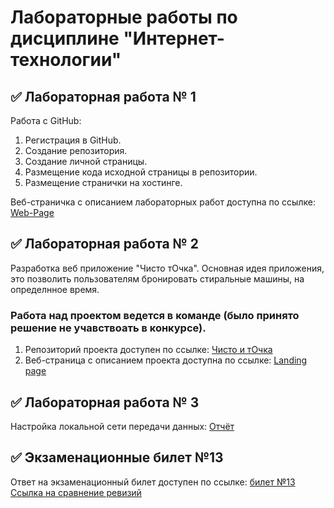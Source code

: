 # Лабораторные работы по дисциплине "Интернет-технологии"

## ✅ Лабораторная работа № 1

Работа с GitHub: 
1. Регистрация в GitHub.
2. Создание репозитория.
3. Создание личной страницы.
4. Размещение кода исходной страницы в репозитории.
5. Размещение странички на хостинге.

Веб-страничка с описанием лабораторных работ доступна по ссылке: [Web-Page](https://makyhaky.github.io/Lab_inet-2022/)

## ✅ Лабораторная работа № 2

Разработка веб приложение "Чисто тОчка".
Основная идея приложения, это позволить пользователям бронировать стиральные машины, на определнное время.
### Работа над проектом ведется в команде (было принято решение не учавствоать в конкурсе).
1. Репозиторий проекта доступен по ссылке: [Чисто и тОчка](https://github.com/MakyHaky/ChistoTochka)
2. Веб-страница с описанием проекта доступна по ссылке: [Landing page](https://makyhaky.github.io/ChistoTochka/)

## ✅ Лабораторная работа № 3
Настройка локальной сети передачи данных: [Отчёт](https://drive.google.com/file/d/1Akf87fxnrbVGNUhCZppwLvI4ogEzbjha/view?usp=share_link)

## ✅ Экзаменационные билет №13

Ответ на экзаменационный билет доступен по ссылке:
[билет №13](https://github.com/stankin/inet-2022/wiki/exams#билет-13)<br>
[Ссылка на сравнение ревизий](https://github.com/stankin/inet-2022/wiki/exam13/_compare/1f8b4e9934ea26fd93185560a376de28a3376d87...76f7bed82c1f51b46f77cdf25d6020ce281da239)
